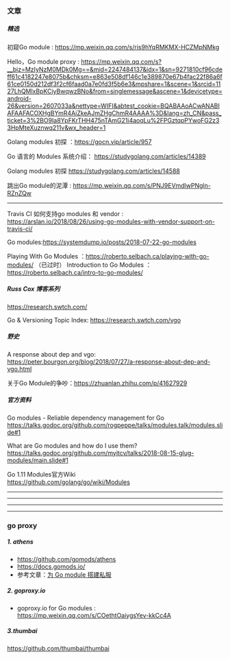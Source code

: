 ### 文章

##### 精选

初窥Go module : https://mp.weixin.qq.com/s/ris9hYqRMKMX-HCZMpNMkg

Hello，Go module proxy : https://mp.weixin.qq.com/s?__biz=MzIyNzM0MDk0Mg==&mid=2247484137&idx=1&sn=9271810cf96cdeff61c4182247e8075b&chksm=e863e508df146c1e389870e67b4fac22f86a6f61ce0150d212df3f2cf6faad0a7e0fd3f5b6e3&mpshare=1&scene=1&srcid=1127LhQMlxBpKCiyBwqwzBNo&from=singlemessage&ascene=1&devicetype=android-26&version=2607033a&nettype=WIFI&abtest_cookie=BQABAAoACwANABIAFAAFACOXHgBYmR4AiZkeAJmZHgChmR4AAAA%3D&lang=zh_CN&pass_ticket=3%2BO9Ia8YpFKrTHH475nTAmG21i4aoqLu%2FPGztqpPYwoFG2z33HpMteXuznwq211v&wx_header=1

Golang modules 初探 ：https://gocn.vip/article/957

Go 语言的 Modules 系统介绍： https://studygolang.com/articles/14389

Golang modules 初探 https://studygolang.com/articles/14588

跳出Go module的泥潭 : https://mp.weixin.qq.com/s/PNJ9EVmdlwPNgln-RZnZQw

---

Travis CI 如何支持go modules 和 vendor : https://arslan.io/2018/08/26/using-go-modules-with-vendor-support-on-travis-ci/

Go modules:https://systemdump.io/posts/2018-07-22-go-modules

Playing With Go Modules ：https://roberto.selbach.ca/playing-with-go-modules/ （已过时）
Introduction to Go Modules ：https://roberto.selbach.ca/intro-to-go-modules/

##### Russ Cox 博客系列

https://research.swtch.com/

Go & Versioning Topic Index: https://research.swtch.com/vgo

##### 野史

A response about dep and vgo: https://peter.bourgon.org/blog/2018/07/27/a-response-about-dep-and-vgo.html

关于Go Module的争吵：https://zhuanlan.zhihu.com/p/41627929

##### 官方资料

Go modules - Reliable dependency management for Go  
https://talks.godoc.org/github.com/rogpeppe/talks/modules.talk/modules.slide#1

What are Go modules and how do I use them?  
https://talks.godoc.org/github.com/myitcv/talks/2018-08-15-glug-modules/main.slide#1

Go 1.11 Modules官方Wiki   
https://github.com/golang/go/wiki/Modules


---
---
---
---

### go proxy

##### 1. athens

* https://github.com/gomods/athens
* https://docs.gomods.io/
* 参考文章：[为 Go module 搭建私服](http://blog.cyeam.com/golang/2018/09/27/athens)

##### 2. goproxy.io

* goproxy.io for Go modules : https://mp.weixin.qq.com/s/COethtOaiygsYev-kkCc4A

##### 3.thumbai

https://github.com/thumbai/thumbai

